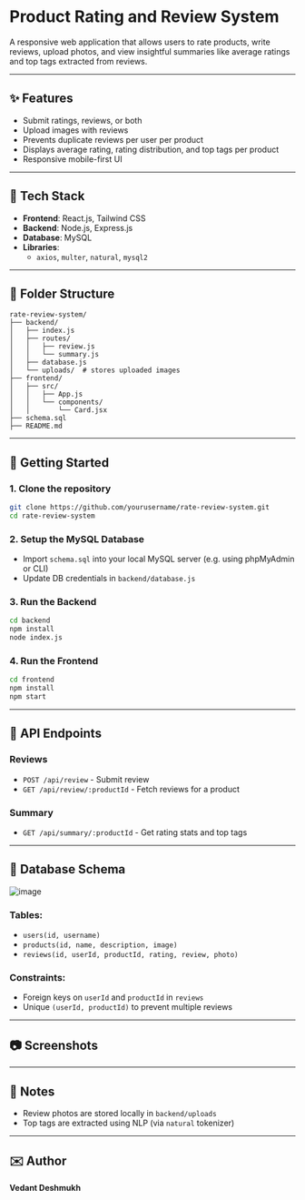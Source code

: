 # Product Rating and Review System

A responsive web application that allows users to rate products, write reviews, upload photos, and view insightful summaries like average ratings and top tags extracted from reviews.

---

## ✨ Features

-  Submit ratings, reviews, or both
-  Upload images with reviews
-  Prevents duplicate reviews per user per product
-  Displays average rating, rating distribution, and top tags per product
-  Responsive mobile-first UI

---

## 🧰 Tech Stack

- **Frontend**: React.js, Tailwind CSS
- **Backend**: Node.js, Express.js
- **Database**: MySQL
- **Libraries**:
  - `axios`, `multer`, `natural`, `mysql2`

---

## 📂 Folder Structure

```
rate-review-system/
├── backend/
│   ├── index.js
│   ├── routes/
│   │   ├── review.js
│   │   └── summary.js
│   ├── database.js
│   └── uploads/  # stores uploaded images
├── frontend/
│   ├── src/
│   │   ├── App.js
│   │   └── components/
│   │       └── Card.jsx
├── schema.sql
├── README.md
```

---

## 🚀 Getting Started

### 1. Clone the repository

```bash
git clone https://github.com/yourusername/rate-review-system.git
cd rate-review-system
```

### 2. Setup the MySQL Database

- Import `schema.sql` into your local MySQL server (e.g. using phpMyAdmin or CLI)
- Update DB credentials in `backend/database.js`

### 3. Run the Backend

```bash
cd backend
npm install
node index.js
```

### 4. Run the Frontend

```bash
cd frontend
npm install
npm start
```

---

## 🔹 API Endpoints

### Reviews

- `POST /api/review` - Submit review
- `GET /api/review/:productId` - Fetch reviews for a product

### Summary

- `GET /api/summary/:productId` - Get rating stats and top tags

---

## 📄 Database Schema
![image](https://github.com/user-attachments/assets/150fd666-944e-4595-89d1-2e457747c4a8)

### Tables:

- `users(id, username)`
- `products(id, name, description, image)`
- `reviews(id, userId, productId, rating, review, photo)`

### Constraints:

- Foreign keys on `userId` and `productId` in `reviews`
- Unique `(userId, productId)` to prevent multiple reviews

---

## 📷 Screenshots


---

## 📘 Notes

- Review photos are stored locally in `backend/uploads` 
- Top tags are extracted using NLP (via `natural` tokenizer)

---

## ✉️ Author

**Vedant Deshmukh**



